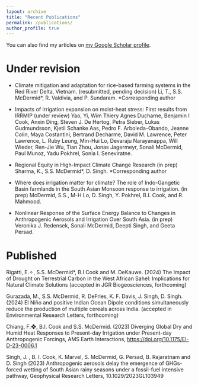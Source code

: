 ```yaml
---
layout: archive
title: "Recent Publications"
permalink: /publications/
author_profile: true
---
```


You can also find my articles on <a href="{{site.author.googlescholar}}">my Google Scholar profile</a>.

# Under revision

* Climate mitigation and adaptation for rice-based farming systems in the Red River Delta, Vietnam. (resubmitted, pending decision)
Li, T., S.S. McDermid*, R. Valdivia, and P. Sundaram. 
*Corresponding author

* Impacts of irrigation expansion on moist-heat stress: First results from IRRMIP (under review)
Yao, Yi, Wim Thiery Agnes Ducharne, Benjamin I Cook, Anxin Ding, Steven J. De Hertog, Petra Sieber, Lukas Gudmundsson, Kjetil Schanke Aas, Pedro F. Arboleda-Obando, Jeanne Colin, Maya Costantini, Bertrand Decharme, David M. Lawrence, Peter Lawrence, L. Ruby Leung, Min-Hui Lo, Devaraju Narayanappa, Will Wieder, Ren-Jie Wu, Tian Zhou, Jonas Jagermeyr, Sonali McDermid, Paul Munoz, Yadu Pokhrel, Sonia I. Seneviratne. 

* Regional Equity in High-Impact Climate Change Research (in prep)
Sharma, K., S.S. McDermid*, D. Singh. 
*Corresponding author

* Where does irrigation matter for climate? The role of Indo-Gangetic Basin farmlands in the South Asian Monsoon response to irrigation. (in prep)
McDermid, S.S., M-H Lo, D. Singh, Y. Pokhrel, B.I. Cook, and R. Mahmood.

* Nonlinear Response of the Surface Energy Balance to Changes in Anthropogenic Aerosols and Irrigation Over South Asia. (in prep)
Veronika J. Redensek, Sonali McDermid, Deepti Singh, and Geeta Persad.


# Published

Rigatti, E.✧, S.S. McDermid*, B.I Cook and M. DeKauwe. (2024) The Impact of Drought on Terrestrial Carbon in the West African Sahel: Implications for Natural Climate Solutions (accepted in JGR Biogeosciences, forthcoming)

Gurazada, M., S.S. McDermid, R. DeFries, K. F. Davis, J. Singh, D. Singh. (2024) El Niño and positive Indian Ocean Dipole conditions simultaneously reduce the production of multiple cereals across India. (accepted in Environmental Research Letters, forthcoming)

Chiang, F.❖, B.I. Cook and S.S. McDermid. (2023) Diverging Global Dry and Humid Heat Responses to Present-day Irrigation under Present-day Anthropogenic Forcings, AMS Earth Interactions, https://doi.org/10.1175/EI-D-23-0006.1

Singh, J. , B. I. Cook, K. Marvel, S. McDermid, G. Persad, B. Rajaratnam and D. Singh (2023) Anthropogenic aerosols delay the emergence of GHGs-forced wetting of South Asian rainy seasons under a fossil-fuel intensive pathway, Geophysical Research Letters, 10.1029/2023GL103949 


